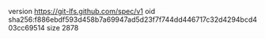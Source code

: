 version https://git-lfs.github.com/spec/v1
oid sha256:f886ebdf593d458b7a69947ad5d23f7f744dd446717c32d4294bcd403cc69514
size 2878
